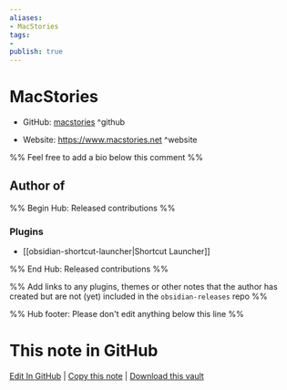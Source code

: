 ```yaml
---
aliases:
- MacStories
tags:
- 
publish: true
---
```


# MacStories

- GitHub: [macstories](https://github.com/macstories/) ^github
<!-- - Discord: `@` ^discord-->
- Website: <https://www.macstories.net> ^website
<!-- - [[Publish sites|Publish site]]: ^publish-->

%% Feel free to add a bio below this comment %%


## Author of

%% Begin Hub: Released contributions %%
### Plugins
- [[obsidian-shortcut-launcher|Shortcut Launcher]]

%% End Hub: Released contributions %%

%% Add links to any plugins, themes or other notes that the author has created but are not (yet) included in the `obsidian-releases` repo %%

<!--
### Unlisted plugins
-->

<!--
### Others

- 
-->

<!--
## Sponsor this author

- [[GitHub sponsors]]: [Sponsor @macstories on GitHub Sponsors](https://github.com/sponsors/macstories) ^github-sponsor
- [[Buy me a coffee]]: ^buy-me-a-coffee
- [[PayPal]]: ^paypal
- [[Patreon]]: ^patreon

-->

<!--
## Follow this author

- [[YouTube Channels|On YouTube]]: ^youtube
- Twitter: ^twitter
- ...
-->

%% Hub footer: Please don't edit anything below this line %%

# This note in GitHub

<span class="git-footer">[Edit In GitHub](https://github.dev/obsidian-community/obsidian-hub/blob/main/01%20-%20Community/People/macstories.md "git-hub-edit-note") | [Copy this note](https://raw.githubusercontent.com/obsidian-community/obsidian-hub/main/01%20-%20Community/People/macstories.md "git-hub-copy-note") | [Download this vault](https://github.com/obsidian-community/obsidian-hub/archive/refs/heads/main.zip "git-hub-download-vault") </span>
